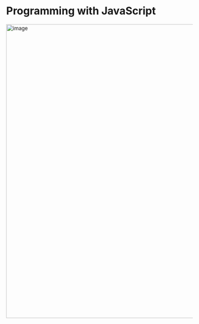 # Programming with JavaScript
<img width="791" alt="image" src="https://github.com/donghwui/Meta-Frontend-Developer/assets/63986023/2a88d5ea-f7f8-4a50-b9fe-9c3459d1063d">
